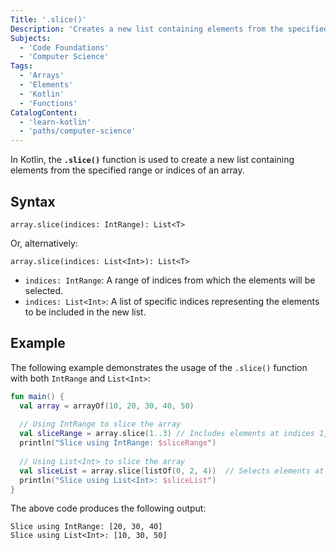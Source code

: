 ```yaml
---
Title: '.slice()'
Description: 'Creates a new list containing elements from the specified range or indices of an array.'
Subjects:
  - 'Code Foundations'
  - 'Computer Science'
Tags:
  - 'Arrays'
  - 'Elements'
  - 'Kotlin'
  - 'Functions'
CatalogContent:
  - 'learn-kotlin'
  - 'paths/computer-science'
---
```


In Kotlin, the **`.slice()`** function is used to create a new list containing elements from the specified range or indices of an array.

## Syntax

```pseudo
array.slice(indices: IntRange): List<T>
```

Or, alternatively:

```pseudo
array.slice(indices: List<Int>): List<T>
```

- `indices: IntRange`: A range of indices from which the elements will be selected.
- `indices: List<Int>`: A list of specific indices representing the elements to be included in the new list.

## Example

The following example demonstrates the usage of the `.slice()` function with both `IntRange` and `List<Int>`:

```kotlin
fun main() {
  val array = arrayOf(10, 20, 30, 40, 50)
  
  // Using IntRange to slice the array
  val sliceRange = array.slice(1..3) // Includes elements at indices 1, 2, and 3
  println("Slice using IntRange: $sliceRange")
  
  // Using List<Int> to slice the array
  val sliceList = array.slice(listOf(0, 2, 4))  // Selects elements at indices 0, 2, and 4
  println("Slice using List<Int>: $sliceList")
}
```

The above code produces the following output:

```shell
Slice using IntRange: [20, 30, 40]
Slice using List<Int>: [10, 30, 50]
```
